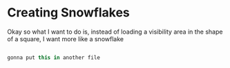 # Creating Snowflakes

Okay so what I want to do is, instead of loading a visibility area in the shape of a square, I want more like a snowflake

```javascript

gonna put this in another file

```